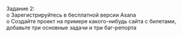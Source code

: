  
Задание 2:  
o Зарегистрируйтесь в бесплатной версии Asana   
o Создайте проект на примере какого-нибудь сайта с билетами, добавьте три основные  задачи и три баг\-репорта  
